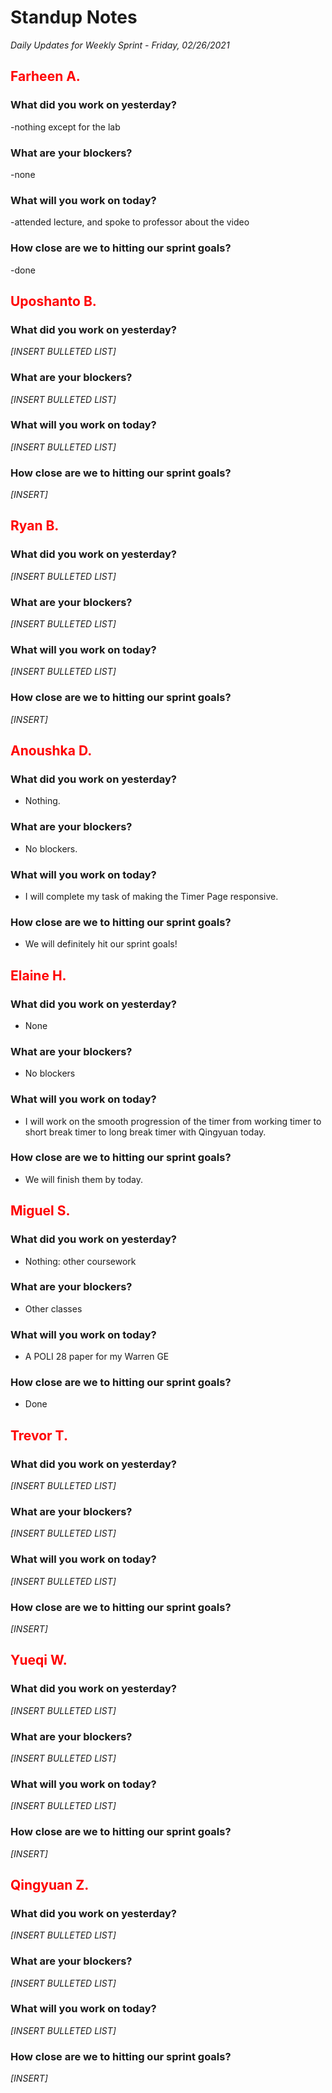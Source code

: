 # Standup Notes
*Daily Updates for Weekly Sprint - Friday, 02/26/2021*

## <span style="color: red;">Farheen A.</span> 

### What did you work on yesterday?
-nothing except for the lab

### What are your blockers?
-none

### What will you work on today?
-attended lecture, and spoke to professor about the video

### How close are we to hitting our sprint goals?
-done

## <span style="color: red;">Uposhanto B.</span> 

### What did you work on yesterday?
*[INSERT BULLETED LIST]*

### What are your blockers?
*[INSERT BULLETED LIST]*

### What will you work on today?
*[INSERT BULLETED LIST]*

### How close are we to hitting our sprint goals?
*[INSERT]*

## <span style="color: red;">Ryan B.</span>

### What did you work on yesterday?
*[INSERT BULLETED LIST]*

### What are your blockers?
*[INSERT BULLETED LIST]*

### What will you work on today?
*[INSERT BULLETED LIST]*

### How close are we to hitting our sprint goals?
*[INSERT]*

## <span style="color: red;">Anoushka D.</span>

### What did you work on yesterday?
- Nothing.

### What are your blockers?
- No blockers.

### What will you work on today?
- I will complete my task of making the Timer Page responsive.

### How close are we to hitting our sprint goals?
- We will definitely hit our sprint goals!

## <span style="color: red;">Elaine H.</span>

### What did you work on yesterday?
- None

### What are your blockers?
- No blockers

### What will you work on today?
- I will work on the smooth progression of the timer from working timer to short break timer to long break timer with Qingyuan today. 

### How close are we to hitting our sprint goals?
- We will finish them by today. 

## <span style="color: red;">Miguel S.</span>

### What did you work on yesterday?
- Nothing: other coursework

### What are your blockers?
- Other classes

### What will you work on today?
- A POLI 28 paper for my Warren GE

### How close are we to hitting our sprint goals?
- Done

## <span style="color: red;">Trevor T.</span>

### What did you work on yesterday?
*[INSERT BULLETED LIST]*

### What are your blockers?
*[INSERT BULLETED LIST]*

### What will you work on today?
*[INSERT BULLETED LIST]*

### How close are we to hitting our sprint goals?
*[INSERT]*

## <span style="color: red;">Yueqi W.</span>

### What did you work on yesterday?
*[INSERT BULLETED LIST]*

### What are your blockers?
*[INSERT BULLETED LIST]*

### What will you work on today?
*[INSERT BULLETED LIST]*

### How close are we to hitting our sprint goals?
*[INSERT]*

## <span style="color: red;">Qingyuan Z.</span>

### What did you work on yesterday?
*[INSERT BULLETED LIST]*

### What are your blockers?
*[INSERT BULLETED LIST]*

### What will you work on today?
*[INSERT BULLETED LIST]*

### How close are we to hitting our sprint goals?
*[INSERT]*
